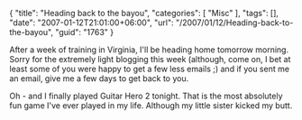 {
	"title": "Heading back to the bayou",
	"categories": [
		"Misc"
	],
	"tags": [],
	"date": "2007-01-12T21:01:00+06:00",
	"url": "/2007/01/12/Heading-back-to-the-bayou",
	"guid": "1763"
}

After a week of training in Virginia, I'll be heading home tomorrow morning. Sorry for the extremely light blogging this week (although, come on, I bet at least some of you were happy to get a few less emails ;) and if you sent me an email, give me a few days to get back to you. 

Oh - and I finally played Guitar Hero 2 tonight. That is the most absolutely fun game I've ever played in my life. Although my little sister kicked my butt.